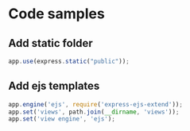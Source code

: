 # Code samples

## Add static folder

```javascript
app.use(express.static("public"));
```

## Add ejs templates

```javascript
app.engine('ejs', require('express-ejs-extend'));
app.set('views', path.join(__dirname, 'views'));
app.set('view engine', 'ejs');
```